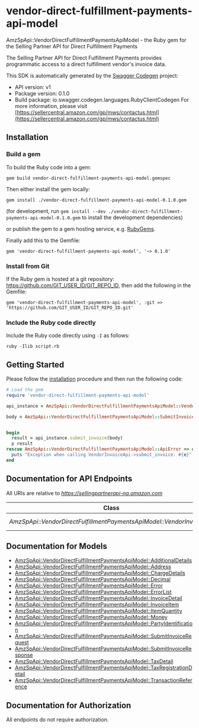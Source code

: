 # vendor-direct-fulfillment-payments-api-model

AmzSpApi::VendorDirectFulfillmentPaymentsApiModel - the Ruby gem for the Selling Partner API for Direct Fulfillment Payments

The Selling Partner API for Direct Fulfillment Payments provides programmatic access to a direct fulfillment vendor's invoice data.

This SDK is automatically generated by the [Swagger Codegen](https://github.com/swagger-api/swagger-codegen) project:

- API version: v1
- Package version: 0.1.0
- Build package: io.swagger.codegen.languages.RubyClientCodegen
For more information, please visit [https://sellercentral.amazon.com/gp/mws/contactus.html](https://sellercentral.amazon.com/gp/mws/contactus.html)

## Installation

### Build a gem

To build the Ruby code into a gem:

```shell
gem build vendor-direct-fulfillment-payments-api-model.gemspec
```

Then either install the gem locally:

```shell
gem install ./vendor-direct-fulfillment-payments-api-model-0.1.0.gem
```
(for development, run `gem install --dev ./vendor-direct-fulfillment-payments-api-model-0.1.0.gem` to install the development dependencies)

or publish the gem to a gem hosting service, e.g. [RubyGems](https://rubygems.org/).

Finally add this to the Gemfile:

    gem 'vendor-direct-fulfillment-payments-api-model', '~> 0.1.0'

### Install from Git

If the Ruby gem is hosted at a git repository: https://github.com/GIT_USER_ID/GIT_REPO_ID, then add the following in the Gemfile:

    gem 'vendor-direct-fulfillment-payments-api-model', :git => 'https://github.com/GIT_USER_ID/GIT_REPO_ID.git'

### Include the Ruby code directly

Include the Ruby code directly using `-I` as follows:

```shell
ruby -Ilib script.rb
```

## Getting Started

Please follow the [installation](#installation) procedure and then run the following code:
```ruby
# Load the gem
require 'vendor-direct-fulfillment-payments-api-model'

api_instance = AmzSpApi::VendorDirectFulfillmentPaymentsApiModel::VendorInvoiceApi.new

body = AmzSpApi::VendorDirectFulfillmentPaymentsApiModel::SubmitInvoiceRequest.new # SubmitInvoiceRequest | 


begin
  result = api_instance.submit_invoice(body)
  p result
rescue AmzSpApi::VendorDirectFulfillmentPaymentsApiModel::ApiError => e
  puts "Exception when calling VendorInvoiceApi->submit_invoice: #{e}"
end

```

## Documentation for API Endpoints

All URIs are relative to *https://sellingpartnerapi-na.amazon.com*

Class | Method | HTTP request | Description
------------ | ------------- | ------------- | -------------
*AmzSpApi::VendorDirectFulfillmentPaymentsApiModel::VendorInvoiceApi* | [**submit_invoice**](docs/VendorInvoiceApi.md#submit_invoice) | **POST** /vendor/directFulfillment/payments/v1/invoices | 


## Documentation for Models

 - [AmzSpApi::VendorDirectFulfillmentPaymentsApiModel::AdditionalDetails](docs/AdditionalDetails.md)
 - [AmzSpApi::VendorDirectFulfillmentPaymentsApiModel::Address](docs/Address.md)
 - [AmzSpApi::VendorDirectFulfillmentPaymentsApiModel::ChargeDetails](docs/ChargeDetails.md)
 - [AmzSpApi::VendorDirectFulfillmentPaymentsApiModel::Decimal](docs/Decimal.md)
 - [AmzSpApi::VendorDirectFulfillmentPaymentsApiModel::Error](docs/Error.md)
 - [AmzSpApi::VendorDirectFulfillmentPaymentsApiModel::ErrorList](docs/ErrorList.md)
 - [AmzSpApi::VendorDirectFulfillmentPaymentsApiModel::InvoiceDetail](docs/InvoiceDetail.md)
 - [AmzSpApi::VendorDirectFulfillmentPaymentsApiModel::InvoiceItem](docs/InvoiceItem.md)
 - [AmzSpApi::VendorDirectFulfillmentPaymentsApiModel::ItemQuantity](docs/ItemQuantity.md)
 - [AmzSpApi::VendorDirectFulfillmentPaymentsApiModel::Money](docs/Money.md)
 - [AmzSpApi::VendorDirectFulfillmentPaymentsApiModel::PartyIdentification](docs/PartyIdentification.md)
 - [AmzSpApi::VendorDirectFulfillmentPaymentsApiModel::SubmitInvoiceRequest](docs/SubmitInvoiceRequest.md)
 - [AmzSpApi::VendorDirectFulfillmentPaymentsApiModel::SubmitInvoiceResponse](docs/SubmitInvoiceResponse.md)
 - [AmzSpApi::VendorDirectFulfillmentPaymentsApiModel::TaxDetail](docs/TaxDetail.md)
 - [AmzSpApi::VendorDirectFulfillmentPaymentsApiModel::TaxRegistrationDetail](docs/TaxRegistrationDetail.md)
 - [AmzSpApi::VendorDirectFulfillmentPaymentsApiModel::TransactionReference](docs/TransactionReference.md)


## Documentation for Authorization

 All endpoints do not require authorization.

